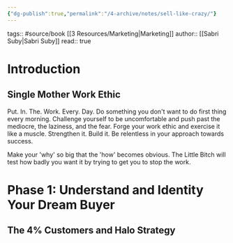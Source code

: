 ```yaml
---
{"dg-publish":true,"permalink":"/4-archive/notes/sell-like-crazy/"}
---
```


tags:: #source/book [[3 Resources/Marketing\|Marketing]] 
author:: [[Sabri Suby\|Sabri Suby]]
read:: true

# Introduction
## Single Mother Work Ethic
Put. In. The. Work. Every. Day. Do something you don't want to do first thing every morning. Challenge yourself to be uncomfortable and push past the mediocre, the laziness, and the fear. Forge your work ethic and exercise it like a muscle. Strengthen it. Build it. Be relentless in your approach towards success.

Make your 'why' so big that the 'how' becomes obvious. The Little Bitch will test how badly you want it by trying to get you to stop the work.

# Phase 1: Understand and Identity Your Dream Buyer
## The 4% Customers and Halo Strategy